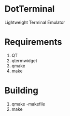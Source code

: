 # DotTerminal
Lightweight Terminal Emulator

# Requirements
1. QT
2. qtermwidget
3. qmake
4. make
   
# Building
1. qmake -makefile
2. make
